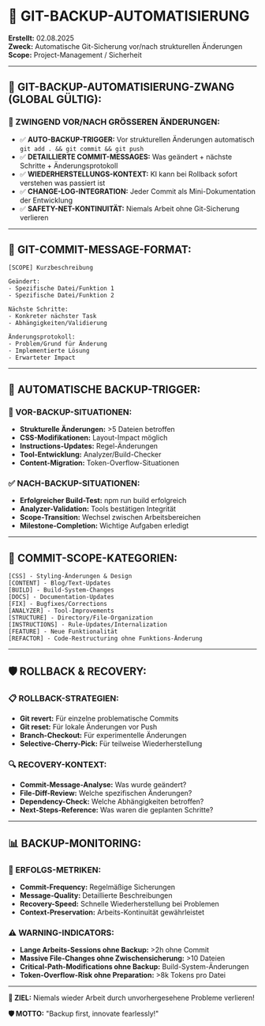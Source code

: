 # 🔄 GIT-BACKUP-AUTOMATISIERUNG

**Erstellt:** 02.08.2025  
**Zweck:** Automatische Git-Sicherung vor/nach strukturellen Änderungen  
**Scope:** Project-Management / Sicherheit

---

## 🔄 **GIT-BACKUP-AUTOMATISIERUNG-ZWANG (GLOBAL GÜLTIG):**

### **🚨 ZWINGEND VOR/NACH GRÖSSEREN ÄNDERUNGEN:**

- ✅ **AUTO-BACKUP-TRIGGER:** Vor strukturellen Änderungen automatisch `git add . && git commit && git push`
- ✅ **DETAILLIERTE COMMIT-MESSAGES:** Was geändert + nächste Schritte + Änderungsprotokoll
- ✅ **WIEDERHERSTELLUNGS-KONTEXT:** KI kann bei Rollback sofort verstehen was passiert ist
- ✅ **CHANGE-LOG-INTEGRATION:** Jeder Commit als Mini-Dokumentation der Entwicklung
- ✅ **SAFETY-NET-KONTINUITÄT:** Niemals Arbeit ohne Git-Sicherung verlieren

---

## 📝 **GIT-COMMIT-MESSAGE-FORMAT:**

```
[SCOPE] Kurzbeschreibung

Geändert:
- Spezifische Datei/Funktion 1
- Spezifische Datei/Funktion 2

Nächste Schritte:
- Konkreter nächster Task
- Abhängigkeiten/Validierung

Änderungsprotokoll:
- Problem/Grund für Änderung
- Implementierte Lösung
- Erwarteter Impact
```

---

## 🔧 **AUTOMATISCHE BACKUP-TRIGGER:**

### **🚨 VOR-BACKUP-SITUATIONEN:**
- **Strukturelle Änderungen:** >5 Dateien betroffen
- **CSS-Modifikationen:** Layout-Impact möglich
- **Instructions-Updates:** Regel-Änderungen
- **Tool-Entwicklung:** Analyzer/Build-Checker
- **Content-Migration:** Token-Overflow-Situationen

### **✅ NACH-BACKUP-SITUATIONEN:**
- **Erfolgreicher Build-Test:** npm run build erfolgreich
- **Analyzer-Validation:** Tools bestätigen Integrität
- **Scope-Transition:** Wechsel zwischen Arbeitsbereichen
- **Milestone-Completion:** Wichtige Aufgaben erledigt

---

## 🎯 **COMMIT-SCOPE-KATEGORIEN:**

```
[CSS] - Styling-Änderungen & Design
[CONTENT] - Blog/Text-Updates
[BUILD] - Build-System-Changes
[DOCS] - Documentation-Updates  
[FIX] - Bugfixes/Corrections
[ANALYZER] - Tool-Improvements
[STRUCTURE] - Directory/File-Organization
[INSTRUCTIONS] - Rule-Updates/Internalization
[FEATURE] - Neue Funktionalität
[REFACTOR] - Code-Restructuring ohne Funktions-Änderung
```

---

## 🛡️ **ROLLBACK & RECOVERY:**

### **📋 ROLLBACK-STRATEGIEN:**
- **Git revert:** Für einzelne problematische Commits
- **Git reset:** Für lokale Änderungen vor Push
- **Branch-Checkout:** Für experimentelle Änderungen
- **Selective-Cherry-Pick:** Für teilweise Wiederherstellung

### **🔍 RECOVERY-KONTEXT:**
- **Commit-Message-Analyse:** Was wurde geändert?
- **File-Diff-Review:** Welche spezifischen Änderungen?
- **Dependency-Check:** Welche Abhängigkeiten betroffen?
- **Next-Steps-Reference:** Was waren die geplanten Schritte?

---

## 📊 **BACKUP-MONITORING:**

### **🎯 ERFOLGS-METRIKEN:**
- **Commit-Frequency:** Regelmäßige Sicherungen
- **Message-Quality:** Detaillierte Beschreibungen
- **Recovery-Speed:** Schnelle Wiederherstellung bei Problemen
- **Context-Preservation:** Arbeits-Kontinuität gewährleistet

### **⚠️ WARNING-INDICATORS:**
- **Lange Arbeits-Sessions ohne Backup:** >2h ohne Commit
- **Massive File-Changes ohne Zwischensicherung:** >10 Dateien
- **Critical-Path-Modifications ohne Backup:** Build-System-Änderungen
- **Token-Overflow-Risk ohne Preparation:** >8k Tokens pro Datei

---

**🎯 ZIEL:** Niemals wieder Arbeit durch unvorhergesehene Probleme verlieren!

**🛡️ MOTTO:** "Backup first, innovate fearlessly!"
